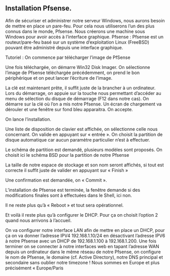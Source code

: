 ## Installation Pfsense.

Afin de sécuriser et administrer notre serveur Windows, nous aurons besoin de mettre en place un pare-feu. Pour cela nous utiliserons l’un des plus connus dans le monde, Pfsense. Nous créerons une machine sous Windows pour avoir accès à l’interface graphique.
Pfsense : Pfsense est un routeur/pare-feu basé sur un système d’exploitation Linux (FreeBSD) pouvant être administré depuis une interface graphique.

Tutoriel :
On commence par télécharger l’image de PfSense
 
Une fois téléchargée, on démarre Win32 Disk Imager. On sélectionne l’image de Pfsense téléchargée précédemment, on prend le bon périphérique et on peut lancer l’écriture de l’image.
 


La clé est maintenant prête, il suffit juste de la brancher à un ordinateur.
Lors du démarrage, on appuie sur la touche nous permettant d’accéder au menu de sélection du disque de démarrage (F12 dans notre cas). On démarre sur la clé où l’on a mis notre Pfsense. Un écran de chargement va dérouler et une fenêtre sur fond bleu apparaitra.
On accepte.

On lance l’installation.
 
Une liste de disposition de clavier est affichée, on sélectionne celle nous concernant.
On valide en appuyant sur « entrée ». On choisit la partition de disque automatique car aucun paramètre particulier n’est à effectuer.

Le schéma de partition est demandé, plusieurs modèles sont proposés. On choisit ici le schéma BSD pour la partition de notre Pfsense

 
La taille de notre espace de stockage et son nom seront affichés, si tout est correcte il suffit juste de valider en appuyant sur « Finish »
 
Une confirmation est demandée, on « Commit ».
 
L’installation de Pfsense est terminée, la fenêtre demande si des modifications finales sont à effectuées dans le Shell, ici non.
 



Il ne reste plus qu’à « Reboot » et tout sera opérationnel.
 
Et voilà il reste plus qu’à configurer le DHCP. Pour ça on choisit l’option 2 quand nous arrivons à l’accueil.
 
On va configurer notre interface LAN afin de mettre en place un DHCP, pour ça on va donner l’adresse IPV4 192.168.1.10/24 en désactivant l’adresse IPV6 à notre Pfsense avec un DHCP de 192.168.1.100 à 192.168.1.200.
Une fois terminer on se connecter à notre interfaces web en tapant l’adresse WAN depuis un ordinateur dans le même réseau de notre Pfsense, on configure le nom de Pfsense, le domaine (cf. Active Directory), notre DNS principal et secondaire sans oublier notre timezone ! Nous sommes en Europe et plus précisément « Europe/Paris 
